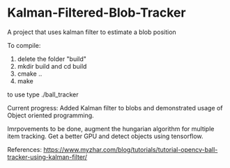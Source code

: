 # Kalman-Filtered-Blob-Tracker
A project that uses kalman filter to estimate a blob position


To compile:
1. delete the folder "build"
2. mkdir build and cd build
3. cmake ..
4. make


to use type ./ball_tracker

Current progress: Added Kalman filter to blobs and demonstrated usage of Object oriented programming. 

Imrpovements to be done, augment the hungarian algorithm for multiple item tracking. Get a better GPU and detect objects using tensorflow.

References: https://www.myzhar.com/blog/tutorials/tutorial-opencv-ball-tracker-using-kalman-filter/
